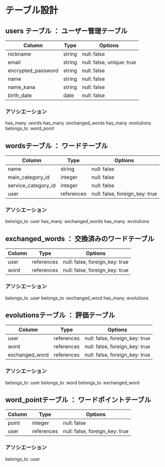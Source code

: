 # テーブル設計

## users テーブル ： ユーザー管理テーブル
| Column             | Type    | Options                   |
| ------------------ | ------- | ------------------------- |
| nickname           | string  | null: false               |
| email              | string  | null: false, unique: true |
| encrypted_password | string  | null: false               |
| name               | string  | null: false               |
| name_kana          | string  | null: false               |
| birth_date         | date    | null: false               |

### アソシエーション
has_many :words
has_many :exchanged_words
has_many :evolutions
belongs_to :word_point

##  wordsテーブル ： ワードテーブル

| Column              | Type       | Options                        |
| --------------      | ---------- | ------------------------------ |
| name                | string     | null: false                    |
| main_category_id    | integer    | null: false                    |
| service_category_id | integer    | null: false                    | 
| user                | references | null: false, foreign_key: true |

### アソシエーション
belongs_to :user
has_many :exchanged_words
has_many :evolutions

## exchanged_words ： 交換済みのワードテーブル

| Column        | Type       | Options                        |
| ------------- | ---------- | ------------------------------ |
| user          | references | null: false, foreign_key: true |
| word          | references | null: false, foreign_key: true |

### アソシエーション
belongs_to :user
belongs_to :exchanged_word
has_many :evolutions

## evolutionsテーブル ： 評価テーブル

| Column         | Type       | Options                        |
| -------------- | ---------- | ------------------------------ |
| user           | references | null: false, foreign_key: true |
| word           | references | null: false, foreign_key: true |
| exchanged_word | references | null: false, foreign_key: true |

### アソシエーション
belongs_to :user
belongs_to :word
belongs_to :exchanged_word


## word_pointテーブル ： ワードポイントテーブル

| Column   | Type       | Options                        |
| -------- | ---------- | ------------------------------ |
| point    | integer    | null: false                    |
| user     | references | null: false, foreign_key: true |

### アソシエーション
belongs_to :user

